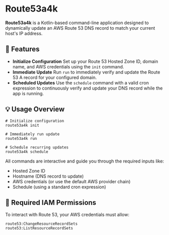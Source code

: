 # Route53a4k

**Route53a4k** is a Kotlin-based command-line application designed to dynamically update an AWS Route 53 DNS record to
match your current host's IP address.

## 🔧 Features

- **Initialize Configuration**
  Set up your Route 53 Hosted Zone ID, domain name, and AWS credentials using the `init` command.
- **Immediate Update**
  Run `run` to immediately verify and update the Route 53 A record for your configured domain.
- **Scheduled Updates**
  Use the `schedule` command with a valid cron expression to continuously verify and update your DNS record while the
  app is running.

## 💡 Usage Overview

```
# Initialize configuration
route53a4k init

# Immediately run update
route53a4k run

# Schedule recurring updates
route53a4k schedule
```

All commands are interactive and guide you through the required inputs like:

- Hosted Zone ID
- Hostname (DNS record to update)
- AWS credentials (or use the default AWS provider chain)
- Schedule (using a standard cron expression)

## 🔐 Required IAM Permissions

To interact with Route 53, your AWS credentials must allow:

```
route53:ChangeResourceRecordSets
route53:ListResourceRecordSets
```
